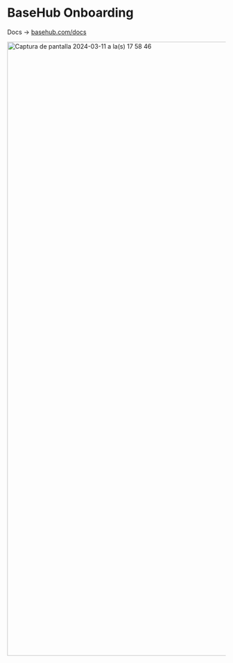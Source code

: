 # BaseHub Onboarding

Docs -> [basehub.com/docs](https://basehub.com/docs)

<img width="1415" alt="Captura de pantalla 2024-03-11 a la(s) 17 58 46" src="https://github.com/emapeire/basehub-onboarding/assets/63935846/77f268d6-cd86-4e1c-a9ec-4cce7dfa1319">
